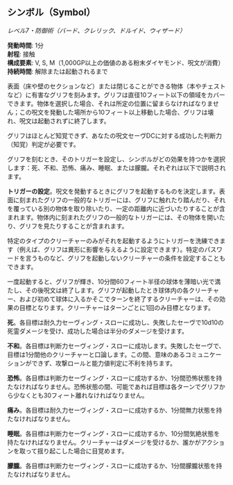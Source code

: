 ## シンボル（Symbol）
*レベル7・防御術（バード、クレリック、ドルイド、ウィザード）*

**発動時間**: 1分  
**射程**: 接触  
**構成要素**: V, S, M（1,000GP以上の価値のある粉末ダイヤモンド、呪文が消費）  
**持続時間**: 解除または起動されるまで

表面（床や壁のセクションなど）または閉じることができる物体（本やチェストなど）に有害なグリフを刻みます。グリフは直径10フィート以下の領域をカバーできます。物体を選択した場合、それは所定の位置に留まらなければなりません；この呪文を発動した場所から10フィート以上移動した場合、グリフは壊れ、呪文は起動されずに終了します。

グリフはほとんど知覚できず、あなたの呪文セーヴDCに対する成功した判断力（知覚）判定が必要です。

グリフを刻むとき、そのトリガーを設定し、シンボルがどの効果を持つかを選択します：死、不和、恐怖、痛み、睡眠、または朦朧。それぞれは以下で説明されます。

**トリガーの設定**。呪文を発動するときにグリフを起動するものを決定します。表面に刻まれたグリフの一般的なトリガーには、グリフに触れたり踏んだり、それを覆っている別の物体を取り除いたり、一定の距離内に近づいたりすることが含まれます。物体内に刻まれたグリフの一般的なトリガーには、その物体を開いたり、グリフを見たりすることが含まれます。

特定のタイプのクリーチャーのみがそれを起動するようにトリガーを洗練できます（例えば、グリフは異形に影響を与えるように設定できます）。特定のパスワードを言うものなど、グリフを起動しないクリーチャーの条件を設定することもできます。

一度起動すると、グリフが輝き、10分間60フィート半径の球体を薄暗い光で満たし、その後呪文は終了します。グリフが起動したとき球体内の各クリーチャー、および初めて球体に入るかそこでターンを終了するクリーチャーは、その効果の目標となります。クリーチャーはターンごとに1回のみ目標となります。

**死**。各目標は耐久力セーヴィング・スローに成功し、失敗したセーヴで10d10の死霊ダメージを受け、成功した場合は半分のダメージを受けます。

**不和**。各目標は判断力セーヴィング・スローに成功します。失敗したセーヴで、目標は1分間他のクリーチャーと口論します。この間、意味のあるコミュニケーションができず、攻撃ロールと能力値判定に不利を持ちます。

**恐怖**。各目標は判断力セーヴィング・スローに成功するか、1分間恐怖状態を持たなければなりません。恐怖状態の間、可能であれば目標は各ターンでグリフから少なくとも30フィート離れなければなりません。

**痛み**。各目標は耐久力セーヴィング・スローに成功するか、1分間無力状態を持たなければなりません。

**睡眠**。各目標は判断力セーヴィング・スローに成功するか、10分間気絶状態を持たなければなりません。クリーチャーはダメージを受けるか、誰かがアクションを取って揺り起こした場合に目覚めます。

**朦朧**。各目標は判断力セーヴィング・スローに成功するか、1分間朦朧状態を持たなければなりません。